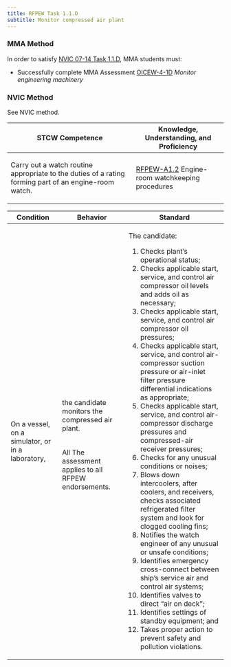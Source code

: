 ```yaml
---
title: RFPEW Task 1.1.D 
subtitle: Monitor compressed air plant
---
```



### MMA Method

In order to satisfy  [NVIC 07-14  Task  1.1.D](/stcw23/assets/images/nvic-07-14.pdf), MMA students must:

* Successfully complete MMA Assessment  [OICEW-4-1D](OICEW-4-1D) *Monitor engineering machinery*


### NVIC Method

<a onclick="togglevisibility('nvic_methods')" >See NVIC method.</a>

<div id='nvic_methods' class='hide'>

<table>
<thead>
<tr>
<th class='forty'> STCW Competence </th>
<th class='sixty'> Knowledge, Understanding, and Proficiency </th>
</tr>
</thead>




<tbody>
<tr><td markdown='1'>

Carry out a watch routine appropriate to the duties of a rating forming part of an engine-room watch.

</td><td markdown='1'>

[RFPEW-A1.2](../../tables/34.html#RFPEW-A1.2) Engine-room watchkeeping procedures

</td></tr>


</tbody>
</table>


<table>
<thead>
<tr><th class='twenty'>  Condition </th><th class='twenty'> Behavior </th><th  class='sixty'>Standard </th></tr>
</thead>
<tbody >



<tr><td markdown='1'>

On a vessel, on a simulator, or in a laboratory,

</td><td markdown='1'>

the candidate monitors the compressed air plant.

<br>

<div class="tooltip">All
<span class="tooltiptext">
The assessment applies to all RFPEW endorsements.
</span>
</div>


</td><td markdown='1'>

The candidate:

1. Checks plant’s operational status;
2. Checks applicable start, service, and control air compressor oil levels and adds oil as necessary;
3. Checks applicable start, service, and control air compressor oil pressures;
4. Checks applicable start, service, and control air-compressor suction pressure or air-inlet filter pressure differential indications as appropriate;
5. Checks applicable start, service, and control air-compressor discharge pressures and compressed-air receiver pressures;
6. Checks for any unusual conditions or noises;
7. Blows down intercoolers, after coolers, and receivers, checks associated refrigerated filter system and look for clogged cooling fins;
8. Notifies the watch engineer of any unusual or unsafe conditions;
9. Identifies emergency cross-connect between ship’s service air and control air systems;
10. Identifies valves to direct “air on deck”;
11. Identifies settings of standby equipment; and
12. Takes proper action to prevent safety and pollution violations.

</td></tr>
</tbody>
</table>
</div>
